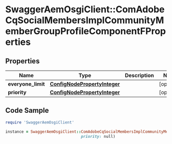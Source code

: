 # SwaggerAemOsgiClient::ComAdobeCqSocialMembersImplCommunityMemberGroupProfileComponentFProperties

## Properties

Name | Type | Description | Notes
------------ | ------------- | ------------- | -------------
**everyone_limit** | [**ConfigNodePropertyInteger**](ConfigNodePropertyInteger.md) |  | [optional] 
**priority** | [**ConfigNodePropertyInteger**](ConfigNodePropertyInteger.md) |  | [optional] 

## Code Sample

```ruby
require 'SwaggerAemOsgiClient'

instance = SwaggerAemOsgiClient::ComAdobeCqSocialMembersImplCommunityMemberGroupProfileComponentFProperties.new(everyone_limit: null,
                                 priority: null)
```


